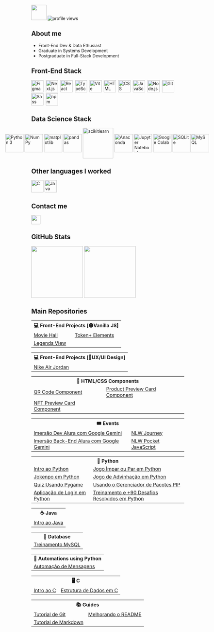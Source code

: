 <img src="https://github.com/TheDudeThatCode/TheDudeThatCode/blob/master/Assets/Developer.gif" width="50"> ![profile views](https://komarev.com/ghpvc/?username=udanielnogueira&color=006bed)

## About me

- Front-End Dev & Data Ethusiast
- Graduate in Systems Development
- Postgraduate in Full-Stack Development

## Front-End Stack

<div>
  <img src="https://cdn.jsdelivr.net/gh/devicons/devicon@latest/icons/figma/figma-original.svg" width="40" title="Figma"/>&nbsp;
  <img src="https://cdn.jsdelivr.net/gh/devicons/devicon@latest/icons/nextjs/nextjs-original.svg" width="40" title="Next.js"/>&nbsp;
  <img src="https://cdn.jsdelivr.net/gh/devicons/devicon@latest/icons/react/react-original.svg" width="40" title="React"/>&nbsp;
  <img src="https://cdn.jsdelivr.net/gh/devicons/devicon@latest/icons/typescript/typescript-original.svg" width="40" title="TypeScript"/>&nbsp;
  <img src="https://cdn.jsdelivr.net/gh/devicons/devicon@latest/icons/vitejs/vitejs-original.svg" width="40" title="Vite"/>&nbsp;
  <img src="https://cdn.jsdelivr.net/gh/devicons/devicon/icons/html5/html5-original.svg" width="40" title="HTML"/>&nbsp;
  <img src="https://cdn.jsdelivr.net/gh/devicons/devicon/icons/css3/css3-original.svg" width="40" title="CSS"/>&nbsp;
  <img src="https://cdn.jsdelivr.net/gh/devicons/devicon/icons/javascript/javascript-original.svg" width="40" title="JavaScript"/>&nbsp;
  <img src="https://cdn.jsdelivr.net/gh/devicons/devicon@latest/icons/nodejs/nodejs-original.svg" width="40" title="Node.js"/>&nbsp;
  <img src="https://cdn.jsdelivr.net/gh/devicons/devicon/icons/git/git-original.svg" width="40" title="Git"/>&nbsp;
  <img src="https://cdn.jsdelivr.net/gh/devicons/devicon@latest/icons/sass/sass-original.svg" width="40" title="Sass" />&nbsp;
  <img src="https://cdn.jsdelivr.net/gh/devicons/devicon@latest/icons/npm/npm-original-wordmark.svg" width="40" title="npm"/>
</div>

## Data Science Stack

<div style="display: flex; align-items: center; justify-content: center;">
  <img src="https://cdn.jsdelivr.net/gh/devicons/devicon/icons/python/python-original.svg" width="60" title="Python 3"/>&nbsp;
  <img src="https://cdn.jsdelivr.net/gh/devicons/devicon@latest/icons/numpy/numpy-original.svg" width="60" title="NumPy"/>&nbsp;
  <img src="https://cdn.jsdelivr.net/gh/devicons/devicon@latest/icons/matplotlib/matplotlib-original.svg" width="60" title="matplotlib"/>&nbsp;
  <img src="https://cdn.jsdelivr.net/gh/devicons/devicon@latest/icons/pandas/pandas-original-wordmark.svg" width="60" title="pandas"/>&nbsp;
  <img src="https://cdn.jsdelivr.net/gh/devicons/devicon@latest/icons/scikitlearn/scikitlearn-original.svg" width="100" title="scikitlearn" />&nbsp;
  <img src="https://cdn.jsdelivr.net/gh/devicons/devicon@latest/icons/anaconda/anaconda-original.svg" width="60" title="Anaconda"/>&nbsp;
  <img src="https://cdn.jsdelivr.net/gh/devicons/devicon@latest/icons/jupyter/jupyter-original-wordmark.svg" width="60" title="Jupyter Notebook"/>&nbsp;
  <img src="https://cdn.jsdelivr.net/gh/devicons/devicon@latest/icons/googlecolab/googlecolab-original.svg" width="60" title="Google Colab"/>&nbsp;
  <img src="https://cdn.jsdelivr.net/gh/devicons/devicon@latest/icons/sqlite/sqlite-original.svg" width="60" title="SQLite"/>
  <img src="https://cdn.jsdelivr.net/gh/devicons/devicon@latest/icons/mysql/mysql-original-wordmark.svg" width="60" title="MySQL"/>&nbsp;
</div>

## Other languages I worked

<div>
  <img src="https://cdn.jsdelivr.net/gh/devicons/devicon/icons/c/c-original.svg" width="40" title="C"/>
  <img src="https://cdn.jsdelivr.net/gh/devicons/devicon/icons/java/java-original.svg" width="40" title="Java"/>
</div>

## Contact me

<a href="https://www.linkedin.com/in/udanielnogueira" target="_blank" alt="Linkedin">
  <img src="https://img.shields.io/badge/-Linkedin-0e76a8?style=flat-square&logo=Linkedin&logoColor=white&link=linkedin.com/in/udanielnogueira" height="30"/>
</a>

## GitHub Stats

<div align="left">
  <img height="170em" src="https://github-readme-stats.vercel.app/api/top-langs/?username=udanielnogueira&layout=compact&langs_count=8&theme=dark"/>
  <img height="170em" src="https://github-readme-stats.vercel.app/api?username=udanielnogueira&show_icons=true&theme=dark&include_all_commits=false&count_private=true"/>
</div>

## Main Repositories

<table>
  <tr><th colspan="2">💻 Front-End Projects [🟡Vanilla JS]</th></tr>
  <tr>
    <td><a href="https://github.com/udanielnogueira/movie-hall">Movie Hall</a></td>
    <td><a href="https://github.com/udanielnogueira/token-elements">Token+ Elements</a></td>
  </tr>
  <tr>
    <td><a href="https://github.com/udanielnogueira/legends-view">Legends View</a></td>
    <td></td>
  </tr>
</table>

<table>
  <tr><th colspan="2">💻 Front-End Projects [🎨UX/UI Design]</th></tr>
  <tr>
    <td><a href="https://github.com/udanielnogueira/nike-air-jordan">Nike Air Jordan</a></td>
  </tr>
</table>

<table>
  <tr><th colspan="2">🧩 HTML/CSS Components</th></tr>
  <tr>
    <td><a href="https://github.com/udanielnogueira/qr-code-component">QR Code Component</a></td>
    <td><a href="https://github.com/udanielnogueira/product-preview-card-component">Product Preview Card Component</a></td>
  </tr>
  <tr>
    <td><a href="https://github.com/udanielnogueira/nft-preview-card-component">NFT Preview Card Component</a></td>
    <td></td>
  </tr>
</table>

<table>
  <tr><th colspan="2">🎟️ Events</th></tr>
  <tr>
    <td><a href="https://github.com/udanielnogueira/imersao-dev-google-gemini">Imersão Dev Alura com Google Gemini</a></td>
    <td><a href="https://github.com/udanielnogueira/nlw-journey">NLW Journey</a></td>
  </tr>
  <tr>
    <td><a href="https://github.com/udanielnogueira/imersao-backend-google-gemini">Imersão Back-End Alura com Google Gemini</a></td>
    <td><a href="https://github.com/udanielnogueira/nlw-pocket-javascript">NLW Pocket JavaScript</a></td>
  </tr>
</table>

<table>
  <tr><th colspan="2">🐍 Python</th></tr>
  <tr>
    <td><a href="https://github.com/udanielnogueira/python-zero">Intro ao Python</a></td>
    <td><a href="https://github.com/udanielnogueira/impar-par-python">Jogo Ímpar ou Par em Python</a></td>
  </tr>
  <tr>
    <td><a href="https://github.com/udanielnogueira/jokenpo-python">Jokenpo em Python</a></td>
    <td><a href="https://github.com/udanielnogueira/advinhe-python">Jogo de Advinhação em Python</a></td>
  </tr>
  <tr>
    <td><a href="https://github.com/udanielnogueira/future-hope">Quiz Usando Pygame</a></td>
    <td><a href="https://github.com/udanielnogueira/python-pip">Usando o Gerenciador de Pacotes PIP</a></td>
  </tr>
  <tr>
    <td><a href="https://github.com/udanielnogueira/app-login-python">Aplicação de Login em Python</a></td>
    <td><a href="https://github.com/udanielnogueira/treinamento-python">Treinamento e +90 Desafios Resolvidos em Python</a></td>
  </tr>
</table>

<table>
  <tr><th colspan="2">☕ Java</th></tr>
  <tr>
    <td><a href="https://github.com/udanielnogueira/java-zero">Intro ao Java</a></td>
  </tr>
</table>

<table>
  <tr><th colspan="2">🎲 Database</th></tr>
  <tr>
    <td><a href="https://github.com/udanielnogueira/mysql-guanabara">Treinamento MySQL</a></td>
  </tr>
</table>

<table>
  <tr><th colspan="2">🤖 Automations using Python</th></tr>
  <tr>
    <td><a href="https://github.com/udanielnogueira/msg-automatizada">Automação de Mensagens</a></td>
  </tr>
</table>

<table>
  <tr><th colspan="2">🖥️ C</th></tr>
  <tr>
    <td><a href="https://github.com/udanielnogueira/c-zero">Intro ao C</a></td>
    <td><a href="https://github.com/udanielnogueira/data-structure-zero">Estrutura de Dados em C</a></td>
  </tr>
</table>

<table>
  <tr><th colspan="2">📚 Guides</th></tr>
  <tr>
    <td><a href="https://github.com/udanielnogueira/git-tutorial">Tutorial de Git</a></td>
    <td><a href="https://github.com/udanielnogueira/github-profile">Melhorando o README</a></td>
  </tr>
  <tr>
    <td><a href="https://github.com/udanielnogueira/markdown-syntax">Tutorial de Markdown</a></td>
    <td></td>
  </tr>
</table>
